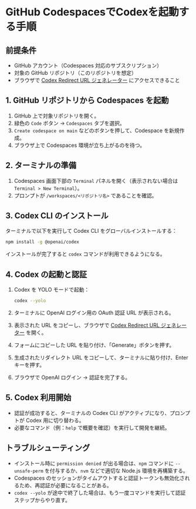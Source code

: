 # GitHub CodespacesでCodexを起動する手順

## 前提条件
- GitHub アカウント（Codespaces 対応のサブスクリプション）
- 対象の GitHub リポジトリ（このリポジトリを想定）
- ブラウザで [Codex Redirect URL ジェネレーター](https://bazaarjapan.github.io/codex-redirect-url/) にアクセスできること

## 1. GitHub リポジトリから Codespaces を起動
1. GitHub 上で対象リポジトリを開く。
2. 緑色の `Code` ボタン → `Codespaces` タブを選択。
3. `Create codespace on main` などのボタンを押して、Codespace を新規作成。
4. ブラウザ上で Codespaces 環境が立ち上がるのを待つ。

## 2. ターミナルの準備
1. Codespaces 画面下部の `Terminal` パネルを開く（表示されない場合は `Terminal > New Terminal`）。
2. プロンプトが `/workspaces/<リポジトリ名>` であることを確認。

## 3. Codex CLI のインストール
ターミナルで以下を実行して Codex CLI をグローバルインストールする：

```bash
npm install -g @openai/codex
```

インストールが完了すると `codex` コマンドが利用できるようになる。

## 4. Codex の起動と認証
1. Codex を YOLO モードで起動：

   ```bash
   codex --yolo
   ```

2. ターミナルに OpenAI ログイン用の OAuth 認証 URL が表示される。
3. 表示された URL をコピーし、ブラウザで [Codex Redirect URL ジェネレーター](https://bazaarjapan.github.io/codex-redirect-url/) を開く。
4. フォームにコピーした URL を貼り付け、「Generate」ボタンを押す。
5. 生成されたリダイレクト URL をコピーして、ターミナルに貼り付け、Enter キーを押す。
6. ブラウザで OpenAI ログイン → 認証を完了する。

## 5. Codex 利用開始
- 認証が成功すると、ターミナルの Codex CLI がアクティブになり、プロンプトが Codex 用に切り替わる。
- 必要なコマンド（例：`help` で概要を確認）を実行して開発を継続。

## トラブルシューティング
- インストール時に `permission denied` が出る場合は、`npm` コマンドに `--unsafe-perm` を付与するか、`nvm` などで適切な Node.js 環境を再構築する。
- Codespaces のセッションがタイムアウトすると認証トークンも無効化されるため、再認証が必要になることがある。
- `codex --yolo` が途中で終了した場合は、もう一度コマンドを実行して認証ステップからやり直す。
